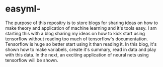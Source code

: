 # easyml-
The purpose of this repositry is to store blogs for sharing ideas on how to make theory and application of machine learning and it's tools easy.
I am starting this with a blog sharing my ideas on how to kick start using tensorflow without reading too much of tensorflow's  documentation. Tensorflow is huge so better start using it than reading it. In this blog, it's shown how to make variabels, create it's summary, read in data and play with this data.
In the next, an exciting application of neural nets using tensorflow will be shown.
